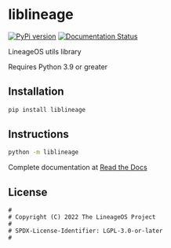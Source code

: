 # liblineage

[![PyPi version](https://img.shields.io/pypi/v/liblineage)](https://pypi.org/project/liblineage/)
[![Documentation Status](https://readthedocs.org/projects/liblineage/badge/?version=latest)](https://liblineage.readthedocs.io/en/latest/?badge=latest)

LineageOS utils library

Requires Python 3.9 or greater

## Installation

```sh
pip install liblineage
```

## Instructions

```sh
python -m liblineage
```

Complete documentation at [Read the Docs](https://liblineage.readthedocs.io)

## License

```
#
# Copyright (C) 2022 The LineageOS Project
#
# SPDX-License-Identifier: LGPL-3.0-or-later
#
```
